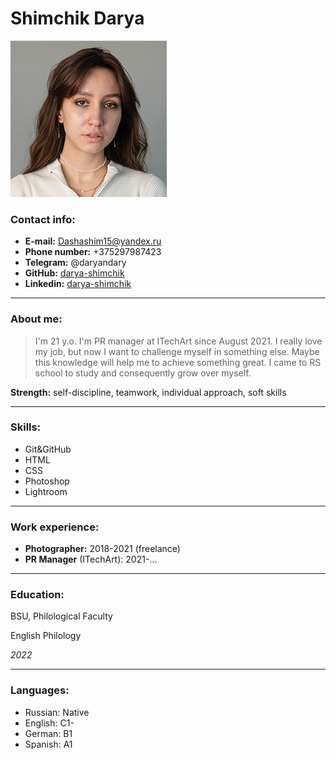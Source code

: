 # Shimchik Darya
![Portrait](Shimchik_Darya.jpg)


### Contact info:
* __E-mail:__ Dashashim15@yandex.ru
* __Phone number:__ +375297987423
* __Telegram:__ @daryandary
* __GitHub:__ [darya-shimchik](https://github.com/darya-shimchik)
* __Linkedin:__ [darya-shimchik](https://www.linkedin.com/in/darya-shimchik-4b881b224/)
****
### About me:
>I'm 21 y.o. I'm PR manager at ITechArt since August 2021. I really love my job, but now I want to challenge myself in something else. Maybe this knowledge will help me to achieve something great. I came to RS school to study and consequently grow over myself.

__Strength:__ self-discipline, teamwork, individual approach, soft skills
****
### Skills: 
* Git&GitHub
* HTML
* CSS
* Photoshop
* Lightroom
****
### Work experience:
* __Photographer:__ 2018-2021 (freelance)
* __PR Manager__ (ITechArt): 2021-...
****
### Education:
BSU, Philological Faculty


English Philology


_2022_
****
### Languages:
* Russian: Native
* English: C1-
* German: B1
* Spanish: A1